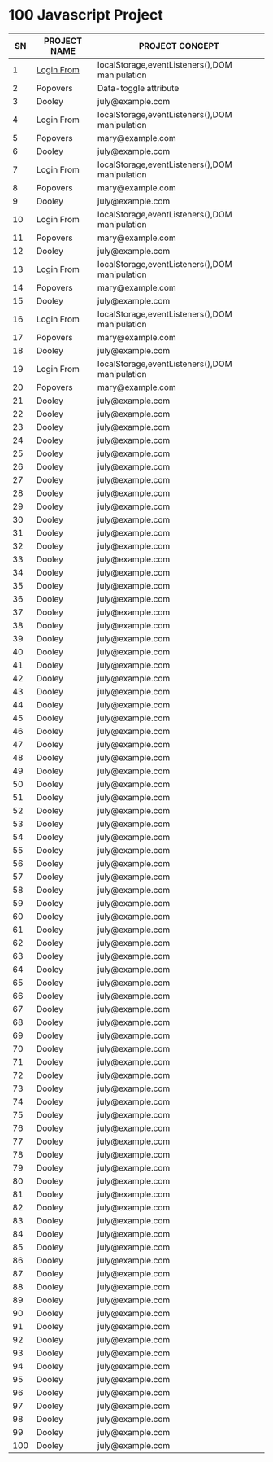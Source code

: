 <div>
  <h1>100 Javascript Project</h1>            
  <table>
    <thead>
      <tr>
        <th>SN</th>
        <th>PROJECT NAME</th>
        <th>PROJECT CONCEPT</th>
      </tr>
    </thead>
    <tbody>
      <tr>
        <td>1</td>
        <td><a href="https://github.com/99monisha/javascript-pro/tree/main/1_project-login-from">Login From</a></td>
        <td>localStorage,eventListeners(),DOM manipulation</td>
      </tr>
      <tr>
        <td>2</td>
        <td>Popovers<a href="https://github.com/99monisha/javascript-pro/tree/main/2_project-pophover"></td>
        <td>Data-toggle attribute</td>
      </tr>
      <tr>
        <td>3</td>
        <td>Dooley</td>
        <td>july@example.com</td>
      </tr>
         <tr>
        <td>4</td>
        <td>Login From</td>
        <td>localStorage,eventListeners(),DOM manipulation</td>
      </tr>
      <tr>
        <td>5</td>
        <td>Popovers</td>
        <td>mary@example.com</td>
      </tr>
      <tr>
        <td>6</td>
        <td>Dooley</td>
        <td>july@example.com</td>
      </tr>
         <tr>
        <td>7</td>
        <td>Login From</td>
        <td>localStorage,eventListeners(),DOM manipulation</td>
      </tr>
      <tr>
        <td>8</td>
        <td>Popovers</td>
        <td>mary@example.com</td>
      </tr>
      <tr>
        <td>9</td>
        <td>Dooley</td>
        <td>july@example.com</td>
      </tr>
         <tr>
        <td>10</td>
        <td>Login From</td>
        <td>localStorage,eventListeners(),DOM manipulation</td>
      </tr>
      <tr>
        <td>11</td>
        <td>Popovers</td>
        <td>mary@example.com</td>
      </tr>
      <tr>
        <td>12</td>
        <td>Dooley</td>
        <td>july@example.com</td>
      </tr>
         <tr>
        <td>13</td>
        <td>Login From</td>
        <td>localStorage,eventListeners(),DOM manipulation</td>
      </tr>
      <tr>
        <td>14</td>
        <td>Popovers</td>
        <td>mary@example.com</td>
      </tr>
      <tr>
        <td>15</td>
        <td>Dooley</td>
        <td>july@example.com</td>
      </tr>
         <tr>
        <td>16</td>
        <td>Login From</td>
        <td>localStorage,eventListeners(),DOM manipulation</td>
      </tr>
      <tr>
        <td>17</td>
        <td>Popovers</td>
        <td>mary@example.com</td>
      </tr>
      <tr>
        <td>18</td>
        <td>Dooley</td>
        <td>july@example.com</td>
      </tr>
         <tr>
        <td>19</td>
        <td>Login From</td>
        <td>localStorage,eventListeners(),DOM manipulation</td>
      </tr>
      <tr>
        <td>20</td>
        <td>Popovers</td>
        <td>mary@example.com</td>
      </tr>
      <tr>
        <td>21</td>
        <td>Dooley</td>
        <td>july@example.com</td>
      </tr>
       <tr>
        <td>22</td>
        <td>Dooley</td>
        <td>july@example.com</td>
      </tr>
       <tr>
        <td>23</td>
        <td>Dooley</td>
        <td>july@example.com</td>
      </tr>
       <tr>
        <td>24</td>
        <td>Dooley</td>
        <td>july@example.com</td>
      </tr>
       <tr>
        <td>25</td>
        <td>Dooley</td>
        <td>july@example.com</td>
      </tr>
       <tr>
        <td>26</td>
        <td>Dooley</td>
        <td>july@example.com</td>
      </tr>
       <tr>
        <td>27</td>
        <td>Dooley</td>
        <td>july@example.com</td>
      </tr>
       <tr>
        <td>28</td>
        <td>Dooley</td>
        <td>july@example.com</td>
      </tr>
       <tr>
        <td>29</td>
        <td>Dooley</td>
        <td>july@example.com</td>
      </tr>
       <tr>
        <td>30</td>
        <td>Dooley</td>
        <td>july@example.com</td>
      </tr>
       <tr>
        <td>31</td>
        <td>Dooley</td>
        <td>july@example.com</td>
      </tr>
       <tr>
        <td>32</td>
        <td>Dooley</td>
        <td>july@example.com</td>
      </tr>
       <tr>
        <td>33</td>
        <td>Dooley</td>
        <td>july@example.com</td>
      </tr>
       <tr>
        <td>34</td>
        <td>Dooley</td>
        <td>july@example.com</td>
      </tr>
       <tr>
        <td>35</td>
        <td>Dooley</td>
        <td>july@example.com</td>
      </tr>
       <tr>
        <td>36</td>
        <td>Dooley</td>
        <td>july@example.com</td>
      </tr>
       <tr>
        <td>37</td>
        <td>Dooley</td>
        <td>july@example.com</td>
      </tr>
       <tr>
        <td>38</td>
        <td>Dooley</td>
        <td>july@example.com</td>
      </tr>
       <tr>
        <td>39</td>
        <td>Dooley</td>
        <td>july@example.com</td>
      </tr>
       <tr>
        <td>40</td>
        <td>Dooley</td>
        <td>july@example.com</td>
      </tr>
       <tr>
        <td>41</td>
        <td>Dooley</td>
        <td>july@example.com</td>
      </tr>
       <tr>
        <td>42</td>
        <td>Dooley</td>
        <td>july@example.com</td>
      </tr>
       <tr>
        <td>43</td>
        <td>Dooley</td>
        <td>july@example.com</td>
      </tr>
       <tr>
        <td>44</td>
        <td>Dooley</td>
        <td>july@example.com</td>
      </tr>
       <tr>
        <td>45</td>
        <td>Dooley</td>
        <td>july@example.com</td>
      </tr>
       <tr>
        <td>46</td>
        <td>Dooley</td>
        <td>july@example.com</td>
      </tr>
       <tr>
        <td>47</td>
        <td>Dooley</td>
        <td>july@example.com</td>
      </tr>
       <tr>
        <td>48</td>
        <td>Dooley</td>
        <td>july@example.com</td>
      </tr>
       <tr>
        <td>49</td>
        <td>Dooley</td>
        <td>july@example.com</td>
      </tr>
       <tr>
        <td>50</td>
        <td>Dooley</td>
        <td>july@example.com</td>
      </tr>
       <tr>
        <td>51</td>
        <td>Dooley</td>
        <td>july@example.com</td>
      </tr>
       <tr>
        <td>52</td>
        <td>Dooley</td>
        <td>july@example.com</td>
      </tr>
       <tr>
        <td>53</td>
        <td>Dooley</td>
        <td>july@example.com</td>
      </tr>
       <tr>
        <td>54</td>
        <td>Dooley</td>
        <td>july@example.com</td>
      </tr>
       <tr>
        <td>55</td>
        <td>Dooley</td>
        <td>july@example.com</td>
      </tr>
       <tr>
        <td>56</td>
        <td>Dooley</td>
        <td>july@example.com</td>
      </tr>
       <tr>
        <td>57</td>
        <td>Dooley</td>
        <td>july@example.com</td>
      </tr>
       <tr>
        <td>58</td>
        <td>Dooley</td>
        <td>july@example.com</td>
      </tr>
       <tr>
        <td>59</td>
        <td>Dooley</td>
        <td>july@example.com</td>
      </tr>
       <tr>
        <td>60</td>
        <td>Dooley</td>
        <td>july@example.com</td>
      </tr>
       <tr>
        <td>61</td>
        <td>Dooley</td>
        <td>july@example.com</td>
      </tr>
       <tr>
        <td>62</td>
        <td>Dooley</td>
        <td>july@example.com</td>
      </tr>
       <tr>
        <td>63</td>
        <td>Dooley</td>
        <td>july@example.com</td>
      </tr>
       <tr>
        <td>64</td>
        <td>Dooley</td>
        <td>july@example.com</td>
      </tr>
       <tr>
        <td>65</td>
        <td>Dooley</td>
        <td>july@example.com</td>
      </tr>
       <tr>
        <td>66</td>
        <td>Dooley</td>
        <td>july@example.com</td>
      </tr>
       <tr>
        <td>67</td>
        <td>Dooley</td>
        <td>july@example.com</td>
      </tr>
       <tr>
        <td>68</td>
        <td>Dooley</td>
        <td>july@example.com</td>
      </tr>
       <tr>
        <td>69</td>
        <td>Dooley</td>
        <td>july@example.com</td>
      </tr>
       <tr>
        <td>70</td>
        <td>Dooley</td>
        <td>july@example.com</td>
      </tr>
       <tr>
        <td>71</td>
        <td>Dooley</td>
        <td>july@example.com</td>
      </tr>
       <tr>
        <td>72</td>
        <td>Dooley</td>
        <td>july@example.com</td>
      </tr>
       <tr>
        <td>73</td>
        <td>Dooley</td>
        <td>july@example.com</td>
      </tr>
       <tr>
        <td>74</td>
        <td>Dooley</td>
        <td>july@example.com</td>
      </tr>
       <tr>
        <td>75</td>
        <td>Dooley</td>
        <td>july@example.com</td>
      </tr>
       <tr>
        <td>76</td>
        <td>Dooley</td>
        <td>july@example.com</td>
      </tr>
       <tr>
        <td>77</td>
        <td>Dooley</td>
        <td>july@example.com</td>
      </tr>
       <tr>
        <td>78</td>
        <td>Dooley</td>
        <td>july@example.com</td>
      </tr>
       <tr>
        <td>79</td>
        <td>Dooley</td>
        <td>july@example.com</td>
      </tr>
       <tr>
        <td>80</td>
        <td>Dooley</td>
        <td>july@example.com</td>
      </tr>
       <tr>
        <td>81</td>
        <td>Dooley</td>
        <td>july@example.com</td>
      </tr>
       <tr>
        <td>82</td>
        <td>Dooley</td>
        <td>july@example.com</td>
      </tr>
       <tr>
        <td>83</td>
        <td>Dooley</td>
        <td>july@example.com</td>
      </tr>
       <tr>
        <td>84</td>
        <td>Dooley</td>
        <td>july@example.com</td>
      </tr>
       <tr>
        <td>85</td>
        <td>Dooley</td>
        <td>july@example.com</td>
      </tr>
       <tr>
        <td>86</td>
        <td>Dooley</td>
        <td>july@example.com</td>
      </tr>
       <tr>
        <td>87</td>
        <td>Dooley</td>
        <td>july@example.com</td>
      </tr>
       <tr>
        <td>88</td>
        <td>Dooley</td>
        <td>july@example.com</td>
      </tr>
       <tr>
        <td>89</td>
        <td>Dooley</td>
        <td>july@example.com</td>
      </tr>
       <tr>
        <td>90</td>
        <td>Dooley</td>
        <td>july@example.com</td>
      </tr>
       <tr>
        <td>91</td>
        <td>Dooley</td>
        <td>july@example.com</td>
      </tr>
       <tr>
        <td>92</td>
        <td>Dooley</td>
        <td>july@example.com</td>
      </tr>
       <tr>
        <td>93</td>
        <td>Dooley</td>
        <td>july@example.com</td>
      </tr>
       <tr>
        <td>94</td>
        <td>Dooley</td>
        <td>july@example.com</td>
      </tr>
       <tr>
        <td>95</td>
        <td>Dooley</td>
        <td>july@example.com</td>
      </tr>
       <tr>
        <td>96</td>
        <td>Dooley</td>
        <td>july@example.com</td>
      </tr>
       <tr>
        <td>97</td>
        <td>Dooley</td>
        <td>july@example.com</td>
      </tr>
       <tr>
        <td>98</td>
        <td>Dooley</td>
        <td>july@example.com</td>
      </tr>
       <tr>
        <td>99</td>
        <td>Dooley</td>
        <td>july@example.com</td>
      </tr>
       <tr>
        <td>100</td>
        <td>Dooley</td>
        <td>july@example.com</td>
      </tr>
    </tbody>
  </table>
</div>
